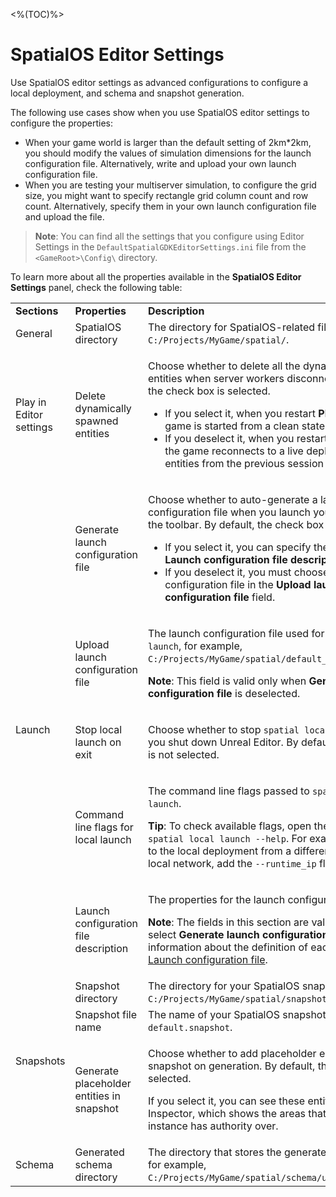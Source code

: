 <%(TOC)%>
# SpatialOS Editor Settings

Use SpatialOS editor settings as advanced configurations to configure a local deployment, and schema and snapshot generation.

The following use cases show when you use SpatialOS editor settings to configure the properties:

- When your game world is larger than the default setting of 2km*2km, you should modify the values of simulation dimensions for the launch configuration file. Alternatively, write and upload your own launch configuration file.
- When you are testing your multiserver simulation, to configure the grid size, you might want to specify rectangle grid column count and row count. Alternatively, specify them in your own launch configuration file and upload the file.

> **Note**: You can find all the settings that you configure using Editor Settings in the `DefaultSpatialGDKEditorSettings.ini` file from the `<GameRoot>\Config\` directory.

To learn more about all the properties available in the **SpatialOS Editor Settings** panel, check the following table:

<table>
<tbody>
<tr>
<td><strong>Sections</strong></td>
<td><strong>Properties</strong></td>
<td><strong>Description</strong></td>
</tr>
<tr>
<td>General</td>
<td><span style="font-weight: 400;">SpatialOS directory</span></td>
<td><span style="font-weight: 400;">The directory for SpatialOS-related files, for example, <code>C:/Projects/MyGame/spatial/</code>.</td>
</tr>
<tr>
<td>Play in Editor settings</td>
<td>Delete dynamically spawned entities</td>
<td>
<p>Choose whether to delete all the dynamically spawned entities when server workers disconnect. By default, the check box is selected.</p>
<ul>
<li>If you select it, when you restart <strong>Play In Editor</strong>, the game is started from a clean state.</li>
<li>If you deselect it, when you restart <strong>Play In Editor</strong>, the game reconnects to a live deployment with entities from the previous session present.</li>
</ul>
</td>
</tr>
<tr>
<td rowspan="5">Launch</td>
<td>Generate launch configuration file</td>
<td>
<p>Choose whether to auto-generate a launch configuration file when you launch your project through the toolbar. By default, the check box is selected.</span></p>
<ul>
<li>If you select it, you can specify the properties in the <strong>Launch configuration file description</strong> section.</span></li>
<li>If you deselect it, you must choose your own launch configuration file in the <strong>Upload launch configuration file</strong> field.</li>
</ul>
</td>
</tr>
<tr>
<td>Upload launch configuration file</td>
<td>
  <p>The launch configuration file used for <code>spatial local launch</code>, for example, <code>C:/Projects/MyGame/spatial/default_launch.json</code>.</p>
<p><span style="font-weight: 400;"><strong>Note</strong>: This field is valid only when <strong>Generate launch configuration file</strong> is deselected.</span></p>
</td>
</tr>
<tr>
<td>Stop local launch on exit</td>
<td>
<p>Choose whether to stop <code>spatial local launch</code> when you shut down Unreal Editor. By default, the check box is not selected.</p>
</td>
</tr>
<tr>
<td>Command line flags for local launch</td>
<td>
<p>The command line flags passed to <code>spatial local launch</code>.</p>
<p><strong>Tip</strong>: To check available flags, open the CLI and run <code>spatial local launch --help</code>. For example, to connect to the local deployment from a different machine on the local network, add the <code>--runtime_ip</code> flag.</p>
</td>
</tr>
<tr>
<td>Launch configuration file description</td>
<td>
<p>The properties for the launch configuration file.</p>
<p><strong>Note</strong>: The fields in this section are valid only when you select <strong>Generate launch configuration file</strong>. For information about the definition of each property, see <a href="https://docs.improbable.io/reference/13.7/shared/project-layout/launch-config">Launch configuration file</a>.</p>
</td>
</tr>
<tr>
<td rowspan="3">Snapshots</td>
<td>Snapshot directory</td>
<td>The directory for your SpatialOS snapshot, for example, <code>C:/Projects/MyGame/spatial/snapshots/</code>.</td>
</tr>
<tr>
<td>Snapshot file name</td>
<td>The name of your SpatialOS snapshot file, for example, <code>default.snapshot</code>.</td>
</tr>
<tr>
<td>Generate placeholder entities in snapshot</td>
<td>
<p>Choose whether to add placeholder entities to the snapshot on generation. By default, the check box is selected.</span></p>
<p>If you select it, you can see these entities in the Inspector, which shows the areas that a server-worker instance has authority over.</p>
</td>
</tr>
<tr>
<td>Schema</td>
<td>Generated schema directory</td>
<td>The directory that stores the generated schema files, for example, <code>C:/Projects/MyGame/spatial/schema/unreal/generated/</code>.</td>
</tr>
</tbody>
</table>
